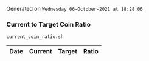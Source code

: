 Generated on `Wednesday 06-October-2021 at 18:28:06`

### Current to Target Coin Ratio
`current_coin_ratio.sh`

Date|Current|Target|Ratio
---|---|---|---
